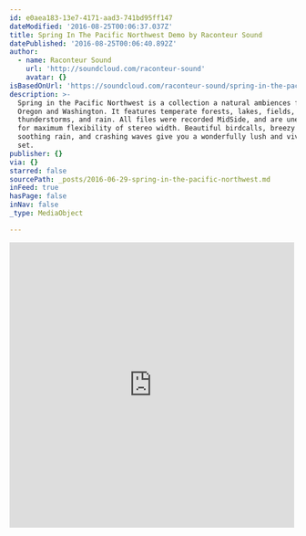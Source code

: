 ```yaml
---
id: e0aea183-13e7-4171-aad3-741bd95ff147
dateModified: '2016-08-25T00:06:37.037Z'
title: Spring In The Pacific Northwest Demo by Raconteur Sound
datePublished: '2016-08-25T00:06:40.892Z'
author:
  - name: Raconteur Sound
    url: 'http://soundcloud.com/raconteur-sound'
    avatar: {}
isBasedOnUrl: 'https://soundcloud.com/raconteur-sound/spring-in-the-pacific-northwest'
description: >-
  Spring in the Pacific Northwest is a collection a natural ambiences from
  Oregon and Washington. It features temperate forests, lakes, fields, ocean,
  thunderstorms, and rain. All files were recorded MidSide, and are unencoded
  for maximum flexibility of stereo width. Beautiful birdcalls, breezy forests,
  soothing rain, and crashing waves give you a wonderfully lush and vivid tool
  set.
publisher: {}
via: {}
starred: false
sourcePath: _posts/2016-06-29-spring-in-the-pacific-northwest.md
inFeed: true
hasPage: false
inNav: false
_type: MediaObject

---
```

<iframe src="https://cdn.embedly.com/widgets/media.html?src=https%3A%2F%2Fw.soundcloud.com%2Fplayer%2F%3Fvisual%3Dtrue%26url%3Dhttp%253A%252F%252Fapi.soundcloud.com%252Ftracks%252F269303879%26show_artwork%3Dtrue&amp;url=https%3A%2F%2Fsoundcloud.com%2Fraconteur-sound%2Fspring-in-the-pacific-northwest&amp;image=http%3A%2F%2Fi1.sndcdn.com%2Fartworks-000167543376-szvdl4-t500x500.jpg&amp;key=b7d04c9b404c499eba89ee7072e1c4f7&amp;type=text%2Fhtml&amp;schema=soundcloud" width="500" height="500" scrolling="no" frameborder="0" allowfullscreen="" style=""></iframe>